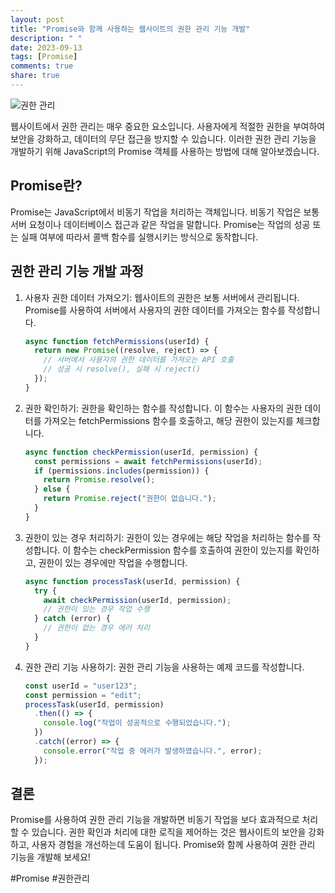 ```yaml
---
layout: post
title: "Promise와 함께 사용하는 웹사이트의 권한 관리 기능 개발"
description: " "
date: 2023-09-13
tags: [Promise]
comments: true
share: true
---
```


![권한 관리](https://example.com/permissions.png)

웹사이트에서 권한 관리는 매우 중요한 요소입니다. 사용자에게 적절한 권한을 부여하여 보안을 강화하고, 데이터의 무단 접근을 방지할 수 있습니다. 이러한 권한 관리 기능을 개발하기 위해 JavaScript의 Promise 객체를 사용하는 방법에 대해 알아보겠습니다.

## Promise란?

Promise는 JavaScript에서 비동기 작업을 처리하는 객체입니다. 비동기 작업은 보통 서버 요청이나 데이터베이스 접근과 같은 작업을 말합니다. Promise는 작업의 성공 또는 실패 여부에 따라서 콜백 함수를 실행시키는 방식으로 동작합니다.

## 권한 관리 기능 개발 과정

1. 사용자 권한 데이터 가져오기: 웹사이트의 권한은 보통 서버에서 관리됩니다. Promise를 사용하여 서버에서 사용자의 권한 데이터를 가져오는 함수를 작성합니다.

   ```javascript
   async function fetchPermissions(userId) {
     return new Promise((resolve, reject) => {
       // 서버에서 사용자의 권한 데이터를 가져오는 API 호출
       // 성공 시 resolve(), 실패 시 reject()
     });
   }
   ```

2. 권한 확인하기: 권한을 확인하는 함수를 작성합니다. 이 함수는 사용자의 권한 데이터를 가져오는 fetchPermissions 함수를 호출하고, 해당 권한이 있는지를 체크합니다.

   ```javascript
   async function checkPermission(userId, permission) {
     const permissions = await fetchPermissions(userId);
     if (permissions.includes(permission)) {
       return Promise.resolve();
     } else {
       return Promise.reject("권한이 없습니다.");
     }
   }
   ```

3. 권한이 있는 경우 처리하기: 권한이 있는 경우에는 해당 작업을 처리하는 함수를 작성합니다. 이 함수는 checkPermission 함수를 호출하여 권한이 있는지를 확인하고, 권한이 있는 경우에만 작업을 수행합니다.

   ```javascript
   async function processTask(userId, permission) {
     try {
       await checkPermission(userId, permission);
       // 권한이 있는 경우 작업 수행
     } catch (error) {
       // 권한이 없는 경우 에러 처리
     }
   }
   ```

4. 권한 관리 기능 사용하기: 권한 관리 기능을 사용하는 예제 코드를 작성합니다.

   ```javascript
   const userId = "user123";
   const permission = "edit";
   processTask(userId, permission)
     .then(() => {
       console.log("작업이 성공적으로 수행되었습니다.");
     })
     .catch((error) => {
       console.error("작업 중 에러가 발생하였습니다.", error);
     });
   ```

## 결론

Promise를 사용하여 권한 관리 기능을 개발하면 비동기 작업을 보다 효과적으로 처리할 수 있습니다. 권한 확인과 처리에 대한 로직을 제어하는 것은 웹사이트의 보안을 강화하고, 사용자 경험을 개선하는데 도움이 됩니다. Promise와 함께 사용하여 권한 관리 기능을 개발해 보세요!

#Promise #권한관리